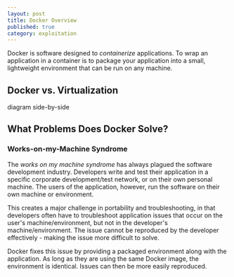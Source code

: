 ```yaml
---
layout: post
title: Docker Overview
published: true
category: exploitation
---
```


Docker is software designed to *containerize* applications. To wrap an application in a container is to package your application into a small, lightweight environment that can be run on any machine. 

## Docker vs. Virtualization
diagram side-by-side

## What Problems Does Docker Solve?
### Works-on-my-Machine Syndrome
The *works on my machine syndrome* has always plagued the software development industry. Developers write and test their application in a specific corporate development/test network, or on their own personal machine. 
The users of the application, however, run the software on their own machine or environment.

This creates a major challenge in portability and troubleshooting, in that developers often have to troubleshoot application issues that occur on the user's machine/environment, but not in the developer's machine/environment.
The issue cannot be reproduced by the developer effectively - making the issue more difficult to solve.

Docker fixes this issue by providing a packaged environment along with the application. As long as they are using the same Docker image, the environment is identical. Issues can then be more easily reproduced.

